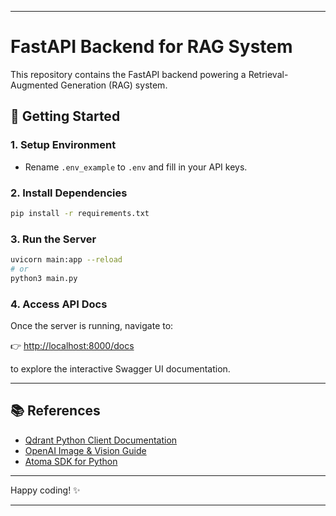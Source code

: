 
---

# FastAPI Backend for RAG System

This repository contains the FastAPI backend powering a Retrieval-Augmented Generation (RAG) system.

## 🚀 Getting Started

### 1. Setup Environment
- Rename `.env_example` to `.env` and fill in your API keys.

### 2. Install Dependencies
```bash
pip install -r requirements.txt
```

### 3. Run the Server
```bash
uvicorn main:app --reload
# or
python3 main.py
```

### 4. Access API Docs
Once the server is running, navigate to:

👉 [http://localhost:8000/docs](http://localhost:8000/docs)

to explore the interactive Swagger UI documentation.

---

## 📚 References

- [Qdrant Python Client Documentation](https://python-client.qdrant.tech/)
- [OpenAI Image & Vision Guide](https://platform.openai.com/docs/guides/images?api-mode=responses&format=url)
- [Atoma SDK for Python](https://github.com/atoma-network/atoma-sdk-python)

---

Happy coding! ✨

---
